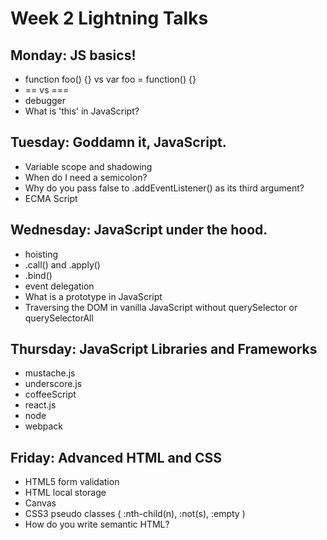 # Week 2 Lightning Talks

## Monday: JS basics!

- function foo() {} vs var foo = function() {}
- == vs ===
- debugger
- What is 'this' in JavaScript?

## Tuesday: Goddamn it, JavaScript.

- Variable scope and shadowing
- When do I need a semicolon?
- Why do you pass false to .addEventListener() as its third argument?
- ECMA Script

## Wednesday: JavaScript under the hood.

- hoisting
- .call() and .apply()
- .bind()
- event delegation
- What is a prototype in JavaScript
- Traversing the DOM in vanilla JavaScript without querySelector or querySelectorAll

## Thursday: JavaScript Libraries and Frameworks

- mustache.js
- underscore.js
- coffeeScript
- react.js
- node
- webpack

## Friday: Advanced HTML and CSS

- HTML5 form validation
- HTML local storage
- Canvas
- CSS3 pseudo classes ( :nth-child(n), :not(s), :empty )
- How do you write semantic HTML?
